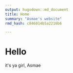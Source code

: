 ```yaml
---
output: hugodown::md_document
title: Home
summary: "Asmae's website"
rmd_hash: c846014b5a2216b6

---
```


Hello
=====

it's ya girl, Asmae

